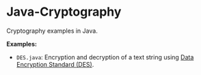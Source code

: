 # Java-Cryptography
Cryptography examples in Java.

**Examples:**
- ```DES.java```: Encryption and decryption of a text string using [Data Encryption Standard (DES)](https://en.wikipedia.org/wiki/Data_Encryption_Standard).
